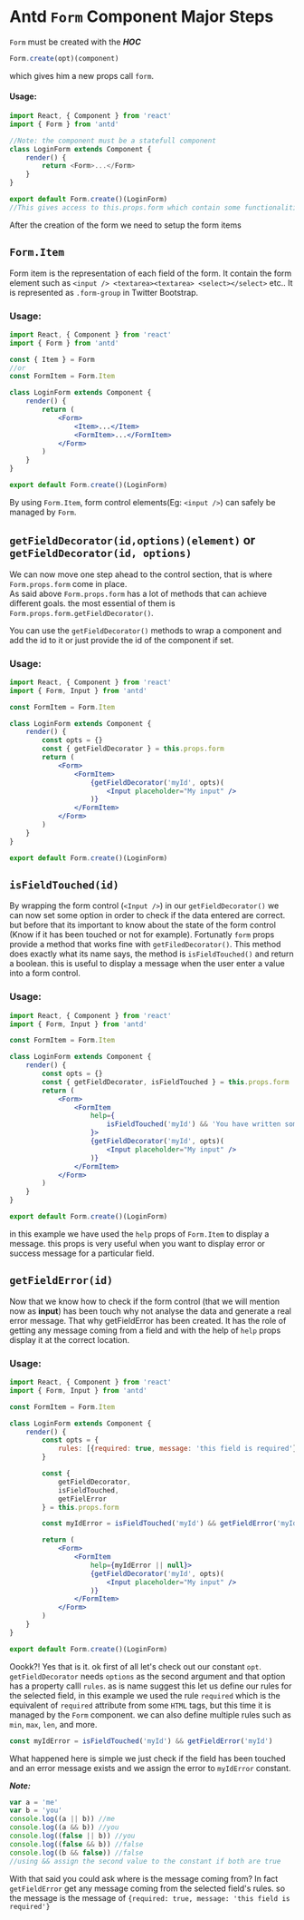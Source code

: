 # Antd `Form` Component Major Steps

`Form` must be created with the _**HOC**_

```jsx
Form.create(opt)(component)
```

which gives him a new props call `form`.

#### Usage:

```javascript
import React, { Component } from 'react'
import { Form } from 'antd'

//Note: the component must be a statefull component
class LoginForm extends Component {
    render() {
        return <Form>...</Form>
    }
}

export default Form.create()(LoginForm)
//This gives access to this.props.form which contain some functionalities(methods)
```

After the creation of the form we need to setup the form items

## `Form.Item`

Form item is the representation of each field of the form. It contain the form element such as `<input /> <textarea><textarea> <select></select>` etc..
It is represented as `.form-group` in Twitter Bootstrap.

### Usage:

```jsx
import React, { Component } from 'react'
import { Form } from 'antd'

const { Item } = Form
//or
const FormItem = Form.Item

class LoginForm extends Component {
    render() {
        return (
            <Form>
                <Item>...</Item>
                <FormItem>...</FormItem>
            </Form>
        )
    }
}

export default Form.create()(LoginForm)
```

By using `Form.Item`, form control elements(Eg: `<input />`) can safely be managed by `Form`. <br />

## `getFieldDecorator(id,options)(element)` or `getFieldDecorator(id, options)`

We can now move one step ahead to the control section, that is where `Form.props.form` come in place.<br/>
As said above `Form.props.form` has a lot of methods that can achieve different goals. the most essential of them is `Form.props.form.getFieldDecorator()`.

You can use the `getFieldDecorator()` methods to wrap a component and add the id to it or just provide the id of the component if set.

### Usage:

```jsx
import React, { Component } from 'react'
import { Form, Input } from 'antd'

const FormItem = Form.Item

class LoginForm extends Component {
    render() {
        const opts = {}
        const { getFieldDecorator } = this.props.form
        return (
            <Form>
                <FormItem>
                    {getFieldDecorator('myId', opts)(
                        <Input placeholder="My input" />
                    )}
                </FormItem>
            </Form>
        )
    }
}

export default Form.create()(LoginForm)
```

## `isFieldTouched(id)`

By wrapping the form control (`<Input />`) in our `getFieldDecorator()` we can now set some option in order to check if the data entered are correct. but before that its important to know about the state of the form control (Know if it has been touched or not for example). Fortunatly `form` props provide a method that works fine with `getFiledDecorator()`. This method does exactly what its name says, the method is `isFieldTouched()` and return a boolean. this is useful to display a message when the user enter a value into a form control.

### Usage:

```jsx
import React, { Component } from 'react'
import { Form, Input } from 'antd'

const FormItem = Form.Item

class LoginForm extends Component {
    render() {
        const opts = {}
        const { getFieldDecorator, isFieldTouched } = this.props.form
        return (
            <Form>
                <FormItem
                    help={
                        isFieldTouched('myId') && 'You have written something!'
                    }>
                    {getFieldDecorator('myId', opts)(
                        <Input placeholder="My input" />
                    )}
                </FormItem>
            </Form>
        )
    }
}

export default Form.create()(LoginForm)
```

in this example we have used the `help` props of `Form.Item` to display a message. this props is very useful when you want to display error or success message for a particular field.

## `getFieldError(id)`

Now that we know how to check if the form control (that we will mention now as **input**) has been touch why not analyse the data and generate a real error message. That why getFieldError has been created. It has the role of getting any message coming from a field and with the help of `help` props display it at the correct location.

### Usage:

```jsx
import React, { Component } from 'react'
import { Form, Input } from 'antd'

const FormItem = Form.Item

class LoginForm extends Component {
    render() {
        const opts = {
            rules: [{required: true, message: 'this field is required'}]
        }

        const { 
            getFieldDecorator, 
            isFieldTouched, 
            getFielError 
        } = this.props.form

        const myIdError = isFieldTouched('myId') && getFieldError('myId')

        return (
            <Form>
                <FormItem
                    help={myIdError || null}>
                    {getFieldDecorator('myId', opts)(
                        <Input placeholder="My input" />
                    )}
                </FormItem>
            </Form>
        )
    }
}

export default Form.create()(LoginForm)
```
Oookk?! Yes that is it. ok first of all let's check out our constant `opt`. `getFieldDecorator` needs `options` as the second argument and that option has a property calll `rules`. as is name suggest this let us define our rules for the selected field, in this example we used the rule `required` which is the equivalent of `required` attribute from some `HTML` tags, but this time it is managed by the `Form` component. we can also define multiple rules such as `min`, `max`, `len`, and more. 
```js
const myIdError = isFieldTouched('myId') && getFieldError('myId')
```
What happened here is simple we just check if the field has been touched and an error message exists and we assign the error to `myIdError` constant.

**_Note:_**
```js
var a = 'me'
var b = 'you'
console.log((a || b)) //me
console.log((a && b)) //you
console.log((false || b)) //you
console.log((false && b)) //false
console.log((b && false)) //false
//using && assign the second value to the constant if both are true
```
With that said you could ask where is the message coming from? In fact `getFieldError` get any message coming from the selected field's rules. so the message is the message of `{required: true, message: 'this field is required'}`